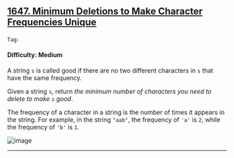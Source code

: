 ## [1647. Minimum Deletions to Make Character Frequencies Unique](https://leetcode.com/problems/minimum-deletions-to-make-character-frequencies-unique)

 ```Tag```:

 #### Difficulty: Medium

 A string ```s``` is called good if there are no two different characters in ```s``` that have the same frequency.

Given a string ```s```, return _the minimum number of characters you need to delete to make ```s``` good_.

The frequency of a character in a string is the number of times it appears in the string. For example, in the string ```"aab"```, the frequency of ```'a'``` is ```2```, while the frequency of ```'b'``` is ```1```.

![image](https://github.com/quananhle/Python/assets/35042430/fbc7939a-ad29-4fc0-b3f7-aa412c27990d)

---
